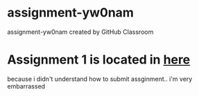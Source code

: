 # assignment-yw0nam
assignment-yw0nam created by GitHub Classroom

# Assignment 1 is located in [here](https://github.com/yw0nam/2021_skku_DL_Assignments) 
because i didn't understand how to submit assginment.. i'm very embarrassed
